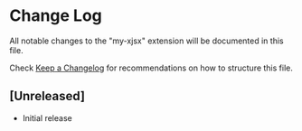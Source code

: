 # Change Log

All notable changes to the "my-xjsx" extension will be documented in this file.

Check [Keep a Changelog](http://keepachangelog.com/) for recommendations on how to structure this file.

## [Unreleased]

- Initial release
